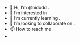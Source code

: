 - 👋 Hi, I’m @nidodd .
- 👀 I’m interested in 
- 🌱 I’m currently learning .
- 💞️ I’m looking to collaborate on .
- 📫 How to reach me 
- 
<!---
nidodd/nidodd is a ✨ special ✨ repository because its `README.md` (this file) appears on your GitHub profile.
You can click the Preview link to take a look at your changes.
--->
